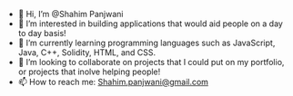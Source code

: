 - 👋 Hi, I’m @Shahim Panjwani
- 👀 I’m interested in building applications that would aid people on a day to day basis!
- 🌱 I’m currently learning programming languages such as JavaScript, Java, C++, Solidity, HTML, and CSS.
- 💞️ I’m looking to collaborate on projects that I could put on my portfolio, or projects that inolve helping people!
- 📫 How to reach me: Shahim.panjwani@gmail.com

<!---
ShahimTBG/ShahimTBG is a ✨ special ✨ repository because its `README.md` (this file) appears on your GitHub profile.
You can click the Preview link to take a look at your changes.
--->
